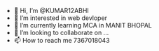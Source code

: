 - 👋 Hi, I’m @KUMAR12ABHI
- 👀 I’m interested in web devloper
- 🌱 I’m currently learning MCA in MANIT BHOPAL
- 💞️ I’m looking to collaborate on ...
- 📫 How to reach me 7367018043

<!---
KUMAR12ABHI/KUMAR12ABHI is a ✨ special ✨ repository because its `README.md` (this file) appears on your GitHub profile.
You can click the Preview link to take a look at your changes.
--->
